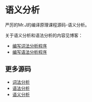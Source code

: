 # 语义分析

严厉的Mr.J的编译原理课程源码-语义分析。

关于语义分析和语法分析的内容见博客：
- [编写词法分析程序](http://www.lijundong.com/Lexical%20analysis/)
- [编写语法分析程序](http://www.lijundong.com/Syntactic%20analysis/)

## 更多源码
- [词法分析](https://github.com/lijundong/Lexical-analysis)
- [语法分析](https://github.com/lijundong/Syntax-analysis)
- [语义分析](https://github.com/lijundong/Semantic-analysis)


